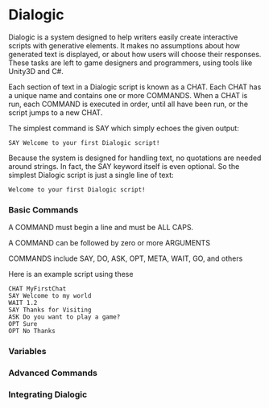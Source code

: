 # Dialogic

Dialogic is a system designed to help writers easily create interactive scripts with generative elements. It makes no assumptions about how generated text is displayed, or about how users will choose their responses. These tasks are left to game designers and programmers, using tools like Unity3D and C#.

Each section of text in a Dialogic script is known as a CHAT. Each CHAT has a unique name and contains one or more COMMANDS. When a CHAT is run, each COMMAND is executed in order, until all have been run, or the script jumps to a new CHAT. 

The simplest command is SAY which simply echoes the given output:

````
SAY Welcome to your first Dialogic script!
````

Because the system is designed for handling text, no quotations are needed around strings. In fact, the SAY keyword itself is even optional. So the simplest Dialogic script is just a single line of text:

````
Welcome to your first Dialogic script!
````

### Basic Commands

A COMMAND must begin a line and must be ALL CAPS.

A COMMAND can be followed by zero or more ARGUMENTS

COMMANDS include SAY, DO, ASK, OPT, META, WAIT, GO, and others

Here is an example script using these

````
CHAT MyFirstChat
SAY Welcome to my world
WAIT 1.2
SAY Thanks for Visiting
ASK Do you want to play a game?
OPT Sure
OPT No Thanks
````

### Variables


### Advanced Commands


### Integrating Dialogic



